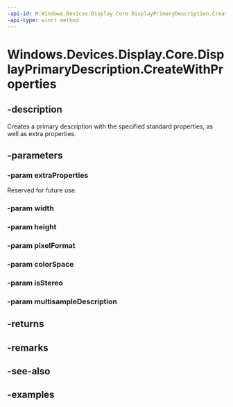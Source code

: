```yaml
---
-api-id: M:Windows.Devices.Display.Core.DisplayPrimaryDescription.CreateWithProperties(Windows.Foundation.Collections.IIterable{Windows.Foundation.Collections.IKeyValuePair{System.Guid,System.Object}},System.UInt32,System.UInt32,Windows.Graphics.DirectX.DirectXPixelFormat,Windows.Graphics.DirectX.DirectXColorSpace,System.Boolean,Windows.Graphics.DirectX.Direct3D11.Direct3DMultisampleDescription)
-api-type: winrt method
---
```


<!-- Method syntax.
public DisplayPrimaryDescription DisplayPrimaryDescription.CreateWithProperties(IIterable<Object>> extraProperties, UInt32 width, UInt32 height, DirectXPixelFormat pixelFormat, DirectXColorSpace colorSpace, Boolean isStereo, Direct3DMultisampleDescription multisampleDescription)
-->

# Windows.Devices.Display.Core.DisplayPrimaryDescription.CreateWithProperties

## -description
Creates a primary description with the specified standard properties, as well as extra properties.

## -parameters
### -param extraProperties
Reserved for future use.

### -param width

### -param height

### -param pixelFormat

### -param colorSpace

### -param isStereo

### -param multisampleDescription

## -returns

## -remarks

## -see-also

## -examples

